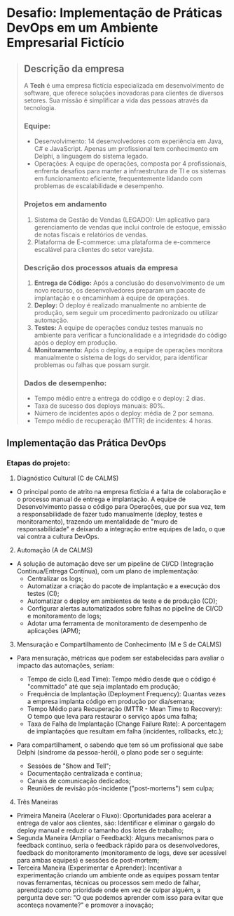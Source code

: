 # Desafio: Implementação de Práticas DevOps em um Ambiente Empresarial Fictício

> ## Descrição da empresa
>
>A **Tech** é uma empresa fictícia especializada em desenvolvimento de software, que oferece soluções inovadoras para clientes de diversos setores. Sua missão é simplificar a vida das pessoas através da tecnologia.
>
>### Equipe:
>
>- Desenvolvimento: 14 desenvolvedores com experiência em Java, C# e JavaScript. Apenas um profissional tem conhecimento em Delphi, a linguagem do sistema legado.
>- Operações: A equipe de operações, composta por 4 profissionais, enfrenta desafios para manter a infraestrutura de TI e os sistemas em funcionamento eficiente, frequentemente lidando com problemas de
>escalabilidade e desempenho.
>
> ### Projetos em andamento
>
> 1. Sistema de Gestão de Vendas (LEGADO): Um aplicativo para gerenciamento de vendas que inclui controle de estoque, emissão de notas fiscais e relatórios de vendas.
> 2. Plataforma de E-commerce: uma plataforma de e-commerce escalável para clientes do setor varejista.
>
>### Descrição dos processos atuais da empresa
>
> 1. **Entrega de Código:** Após a conclusão do desenvolvimento de um novo recurso, os desenvolvedores preparam um pacote de implantação e o encaminham à equipe de operações.
> 2. **Deploy:** O deploy é realizado manualmente no ambiente de produção, sem seguir um procedimento padronizado ou utilizar automação.
> 3. **Testes:** A equipe de operações conduz testes manuais no ambiente para verificar a funcionalidade e a integridade do código após o deploy em produção.
> 4. **Monitoramento:** Após o deploy, a equipe de operações monitora manualmente o sistema de logs do servidor, para identificar problemas ou falhas que possam surgir.
>
> ### Dados de desempenho:
>
> - Tempo médio entre a entrega do código e o deploy: 2 dias.
> - Taxa de sucesso dos deploys manuais: 80%.
> - Número de incidentes após o deploy: média de 2 por semana.
> - Tempo médio de recuperação (MTTR) de incidentes: 4 horas.

## Implementação das Prática DevOps

### Etapas do projeto:
1. Diagnóstico Cultural (C de CALMS)
- O principal ponto de atrito na empresa fictícia é a falta de colaboração e o processo manual de entrega e implantação. A equipe de Desenvolvimento passa o código para Operações, que por sua vez, tem a responsabilidade de fazer tudo manualmente (deploy, testes e monitoramento), trazendo um mentalidade de "muro de responsabilidade" e deixando a integração entre equipes de lado, o que vai contra a cultura DevOps.

2. Automação (A de CALMS)
- A solução de automação deve ser um pipeline de CI/CD (Integração Contínua/Entrega Contínua), com um plano de implementação:
  - Centralizar os logs;
  - Automatizar a criação do pacote de implantação e a execução dos testes (CI);
  - Automatizar o deploy em ambientes de teste e de produção (CD);
  - Configurar alertas automatizados sobre falhas no pipeline de CI/CD e monitoramento de logs;
  - Adotar uma ferramenta de monitoramento de desempenho de aplicações (APM);
 
3. Mensuração e Compartilhamento de Conhecimento (M e S de CALMS)
- Para mensuração, métricas que podem ser estabelecidas para avaliar o impacto das automações, seriam:
  - Tempo de ciclo (Lead Time): Tempo médio desde que o código é "committado" até que seja implantado em produção;
  - Frequência de Implantação (Deployment Frequency): Quantas vezes a empresa implanta código em produção por dia/semana;
  - Tempo Médio para Recuperação (MTTR - Mean Time to Recovery): O tempo que leva para restaurar o serviço após uma falha;
  - Taxa de Falha de Implantação (Change Failure Rate): A porcentagem de implantações que resultam em falha (incidentes, rollbacks, etc.);
 
- Para compartilhament, o sabendo que tem só um profissional que sabe Delphi (síndrome da pessoa-herói), o plano pode ser o seguinte:
  - Sessões de "Show and Tell";
  - Documentação centralizada e contínua;
  - Canais de comunicação dedicados;
  - Reuniões de revisão pós-incidente ("post-mortems") sem culpa;
 
4. Três Maneiras
- Primeira Maneira (Acelerar o Fluxo): Oportunidades para acelerar a entrega de valor aos clientes, são: Identificar e eliminar o gargalo do deploy manual e reduzir o tamanho dos lotes de trabalho;
- Segunda Maneira (Ampliar o Feedback): Alguns mecanismos para o feedback contínuo, seria o feedback rápido para os desenvolvedores, feedback do monitoramento (monitoramento de logs, deve ser acessível para ambas equipes) e sessões de post-mortem;
- Terceira Maneira (Experimentar e Aprender): Incentivar a experimentação criando um ambiente onde as equipes possam tentar novas ferramentas, técnicas ou processos sem medo de falhar, aprendizado como prioridade onde em vez de culpar alguém, a pergunta deve ser: "O que podemos aprender com isso para evitar que aconteça novamente?" e promover a inovação;
